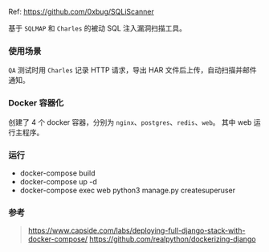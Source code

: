 Ref: https://github.com/0xbug/SQLiScanner

基于 `SQLMAP` 和 `Charles` 的被动 SQL 注入漏洞扫描工具。

### 使用场景

`QA` 测试时用 `Charles` 记录 HTTP 请求，导出 HAR 文件后上传，自动扫描并邮件通知。

### Docker 容器化

创建了 4 个 docker 容器，分别为 `nginx`、`postgres`、`redis`、`web`。
其中 web 运行主程序。

### 运行

- docker-compose build
- docker-compose up -d
- docker-compose exec web python3 manage.py createsuperuser
 
### 参考

> https://www.capside.com/labs/deploying-full-django-stack-with-docker-compose/
> https://github.com/realpython/dockerizing-django
